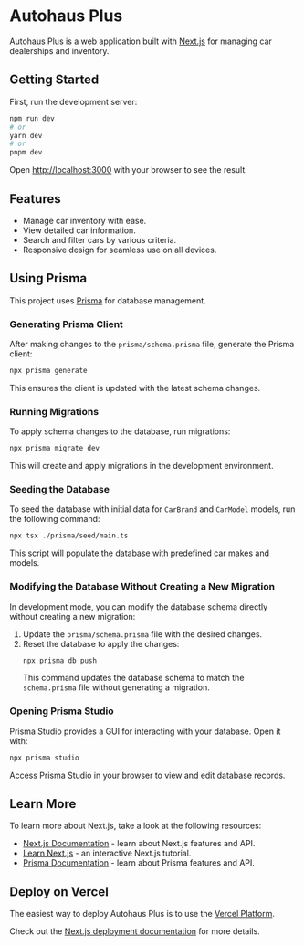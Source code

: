 # Autohaus Plus

Autohaus Plus is a web application built with [Next.js](https://nextjs.org) for managing car dealerships and inventory.

## Getting Started

First, run the development server:

```bash
npm run dev
# or
yarn dev
# or
pnpm dev
```

Open [http://localhost:3000](http://localhost:3000) with your browser to see the result.

## Features

- Manage car inventory with ease.
- View detailed car information.
- Search and filter cars by various criteria.
- Responsive design for seamless use on all devices.

## Using Prisma

This project uses [Prisma](https://www.prisma.io/) for database management.

### Generating Prisma Client

After making changes to the `prisma/schema.prisma` file, generate the Prisma client:

```bash
npx prisma generate
```

This ensures the client is updated with the latest schema changes.

### Running Migrations

To apply schema changes to the database, run migrations:

```bash
npx prisma migrate dev
```

This will create and apply migrations in the development environment.

### Seeding the Database

To seed the database with initial data for `CarBrand` and `CarModel` models, run the following command:

```bash
npx tsx ./prisma/seed/main.ts
```

This script will populate the database with predefined car makes and models.

### Modifying the Database Without Creating a New Migration

In development mode, you can modify the database schema directly without creating a new migration:

1. Update the `prisma/schema.prisma` file with the desired changes.
2. Reset the database to apply the changes:
   ```bash
   npx prisma db push
   ```
   This command updates the database schema to match the `schema.prisma` file without generating a migration.

### Opening Prisma Studio

Prisma Studio provides a GUI for interacting with your database. Open it with:

```bash
npx prisma studio
```

Access Prisma Studio in your browser to view and edit database records.

## Learn More

To learn more about Next.js, take a look at the following resources:

- [Next.js Documentation](https://nextjs.org/docs) - learn about Next.js features and API.
- [Learn Next.js](https://nextjs.org/learn) - an interactive Next.js tutorial.
- [Prisma Documentation](https://www.prisma.io/docs) - learn about Prisma features and API.

## Deploy on Vercel

The easiest way to deploy Autohaus Plus is to use the [Vercel Platform](https://vercel.com/new?utm_medium=default-template&filter=next.js&utm_source=create-next-app&utm_campaign=create-next-app-readme).

Check out the [Next.js deployment documentation](https://nextjs.org/docs/app/building-your-application/deploying) for more details.

